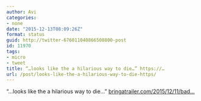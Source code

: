 ```yaml
---
author: Avi
categories:
- none
date: "2015-12-13T08:09:26Z"
format: status
guid: http://twitter-676011040866508800-post
id: 11970
tags:
- micro
- tweet
title: “…looks like the a hilarious way to die…” https://…
url: /post/looks-like-the-a-hilarious-way-to-die-https/
---
```

“…looks like the a hilarious way to die…” [bringatrailer.com/2015/12/11/bad…](http://bringatrailer.com/2015/12/11/bad-idea-suzuki-gsx-r600-swapped-1974-zagato-zele/)